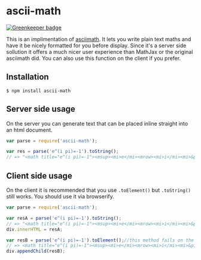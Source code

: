 # ascii-math

[![Greenkeeper badge](https://badges.greenkeeper.io/ForbesLindesay/ascii-math.svg)](https://greenkeeper.io/)

This is an implimentation of [asciimath](http://www1.chapman.edu/~jipsen/mathml/asciimath.html).  It lets you write plain text maths and have it be nicely formatted for you before display.  Since it's a server side sollution it offers a much nicer user experience than MathJax or the original asciimath did.  You can also use this function on the client if you prefer.

## Installation

    $ npm install ascii-math

## Server side usage

On the server you can generate text that can be placed inline straight into an html document.

```javascript
var parse = require('ascii-math');

var res = parse('e^(i pi)=-1').toString();
// => "<math title="e^(i pi)=-1"><msup><mi>e</mi><mrow><mi>i</mi><mi>&pi;</mi></mrow></msup><mo>=</mo><mo>-</mo><mn>1</mn></math>"
```

## Client side usage

On the client it is recommended that you use `.toElement()` but `.toString()` still works.  You should use it via browserify.

```javascript
var parse = require('ascii-math');

var resA = parse('e^(i pi)=-1').toString();
// => "<math title="e^(i pi)=-1"><msup><mi>e</mi><mrow><mi>i</mi><mi>&pi;</mi></mrow></msup><mo>=</mo><mo>-</mo><mn>1</mn></math>"
div.innerHTML = resA;

var resB = parse('e^(i pi)=-1').toElement();//this method fails on the server
// => <math title="e^(i pi)=-1"><msup><mi>e</mi><mrow><mi>i</mi><mi>&pi;</mi></mrow></msup><mo>=</mo><mo>-</mo><mn>1</mn></math>
div.appendChild(resB);
```